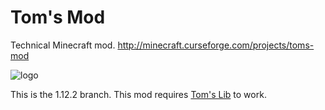 # Tom's Mod

Technical Minecraft mod. http://minecraft.curseforge.com/projects/toms-mod

![logo](https://github.com/tom5454/Toms-Mod/blob/master/logo.png)

This is the 1.12.2 branch.
This mod requires [Tom's Lib](https://github.com/tom5454/Toms-Lib) to work.